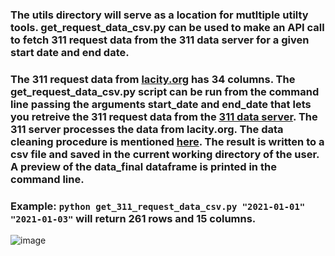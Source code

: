 ### The utils directory will serve as a location for mutltiple utilty tools.  get_request_data_csv.py can be used to make an API call to fetch 311 request data from the 311 data server for a given start date and end date.

### The 311 request data from [lacity.org](https://data.lacity.org/browse?q=MyLA311%20Service%20Request%20Data%20&sortBy=relevance) has 34 columns. The get_request_data_csv.py script can be run from the command line passing the arguments start_date and end_date that lets you retreive the 311 request data from the [311 data server](https://dev-api.311-data.org/docs). The 311 server processes the data from lacity.org. The data cleaning procedure is mentioned [here](https://github.com/hackforla/311-data/blob/dev/docs/data_loading.md). The result is written to a csv file and saved in the current working directory of the user. A preview of the data_final dataframe is printed in the command line. 

### Example: `python get_311_request_data_csv.py "2021-01-01" "2021-01-03"` will return 261 rows and 15 columns.

![image](https://user-images.githubusercontent.com/10836669/188473763-52bc9474-0878-432c-b4e8-6e4ff21dcda2.png)
